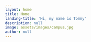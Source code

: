 ```yaml
---
layout: home
title: Home
landing-title: 'Hi, my name is Tommy'
description: null
image: assets/images/campus.jpg
author: null
---
```

